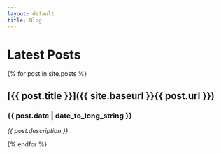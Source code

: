 ```yaml
---
layout: default
title: Blog
---
```

# Latest Posts

{% for post in site.posts %}

## [{{ post.title }}]({{ site.baseurl }}{{ post.url }})

### {{ post.date | date_to_long_string }}

*{{ post.description }}*

{% endfor %}
